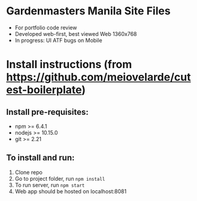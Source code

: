 # Gardenmasters Manila Site Files
- For portfolio code review
- Developed web-first, best viewed Web 1360x768
- In progress: UI ATF bugs on Mobile

# Install instructions (from https://github.com/meiovelarde/cutest-boilerplate)
## Install pre-requisites:
  - npm >= 6.4.1
  - nodejs >= 10.15.0
  - git >= 2.21

## To install and run:
  1. Clone repo
  2. Go to project folder, run `npm install`
  3. To run server, run `npm start`
  4. Web app should be hosted on localhost:8081
